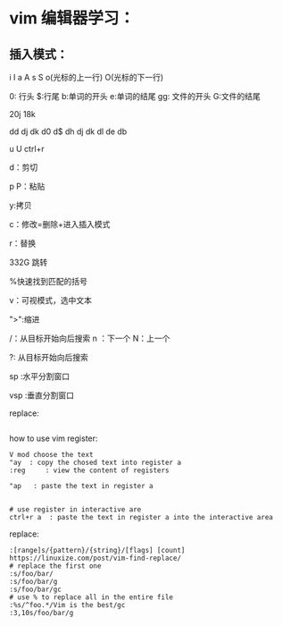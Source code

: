 # vim 编辑器学习：

## 插入模式：

i I a A s S o(光标的上一行) O(光标的下一行)

0: 行头	$:行尾	b:单词的开头	e:单词的结尾	gg: 文件的开头	G:文件的结尾

20j 18k

dd dj dk d0 d$ dh dj dk dl de db 

u U  ctrl+r

d：剪切

p P：粘贴

y:拷贝

c：修改=删除+进入插入模式

 r：替换

332G 跳转

%快速找到匹配的括号

v：可视模式，选中文本

">":缩进

/：从目标开始向后搜索  n ：下一个 N：上一个

?: 从目标开始向后搜索





sp :水平分割窗口

vsp :垂直分割窗口

replace:

```

```

how to use vim register:

```
V mod choose the text
"ay  : copy the chosed text into register a
:reg     : view the content of registers

"ap   : paste the text in register a


# use register in interactive are
ctrl+r a  : paste the text in register a into the interactive area
```

replace:

```
:[range]s/{pattern}/{string}/[flags] [count]
https://linuxize.com/post/vim-find-replace/
# replace the first one
:s/foo/bar/
:s/foo/bar/g
:s/foo/bar/gc
# use % to replace all in the entire file
:%s/^foo.*/Vim is the best/gc
:3,10s/foo/bar/g

```

